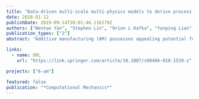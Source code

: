 ```yaml
---
title: "Data-driven multi-scale multi-physics models to derive process--structure--property relationships for additive manufacturing"
date: 2018-01-12
publishDate: 2019-09-14T20:01:46.116279Z
authors: ["Wentao Yan", "Stephen Lin", "Orion L Kafka", "Yanping Lian", "Cheng Yu", "Zeliang Liu", "Jinhui Yan", "Sarah Wolff", "Hao Wu", "Ebot Ndip-Agbor", " others"]
publication_types: ["2"]
abstract: "Additive manufacturing (AM) possesses appealing potential for manipulating material compositions, structures and properties in end-use products with arbitrary shapes without the need for specialized tooling. Since the physical process is difficult to experimentally measure, numerical modeling is a powerful tool to understand the underlying physical mechanisms. This paper presents our latest work in this regard based on comprehensive material modeling of process–structure–property relationships for AM materials. The numerous influencing factors that emerge from the AM process motivate the need for novel rapid design and optimization approaches. For this, we propose data-mining as an effective solution. Such methods—used in the process–structure, structure–properties and the design phase that connects them—would allow for a design loop for AM processing and materials. We hope this article will provide a road map to enable AM fundamental understanding for the monitoring and advanced diagnostics of AM processing."

links:
  - name: URL
    url: "https://link.springer.com/article/10.1007/s00466-018-1539-z"

projects: ["6-am"]

featured: false
publication: "*Computational Mechanics*"
---
```


